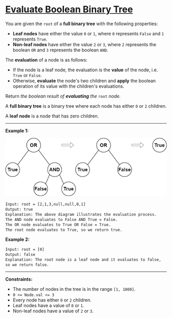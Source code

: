 [Evaluate Boolean Binary Tree](https://leetcode.com/problems/evaluate-boolean-binary-tree)
===
You are given the `root` of a **full binary tree** with the following properties:

- **Leaf nodes** have either the value `0` or `1`, where `0` represents `False` and `1` represents `True`.
- **Non-leaf nodes** have either the value `2` or `3`, where `2` represents the boolean `OR` and `3` represents the
  boolean `AND`.

The **evaluation** of a node is as follows:

- If the node is a leaf node, the evaluation is the **value** of the node, i.e. `True` or `False`.
- Otherwise, **evaluate** the node's two children and **apply** the boolean operation of its value with the children's
  evaluations.

Return *the boolean result of **evaluating** the* `root` *node.*

A **full binary tree** is a binary tree where each node has either `0` or `2` children.

A **leaf node** is a node that has zero children.

---

**Example 1:**

![img.png](../bin/evaluate_boolean_binary_tree/img.png)

```text
Input: root = [2,1,3,null,null,0,1]
Output: true
Explanation: The above diagram illustrates the evaluation process.
The AND node evaluates to False AND True = False.
The OR node evaluates to True OR False = True.
The root node evaluates to True, so we return true.
```

**Example 2:**

```text
Input: root = [0]
Output: false
Explanation: The root node is a leaf node and it evaluates to false, so we return false.
```

---

**Constraints:**

- The number of nodes in the tree is in the range `[1, 1000]`.
- `0 <= Node.val <= 3`
- Every node has either `0` or `2` children.
- Leaf nodes have a value of `0` or `1`.
- Non-leaf nodes have a value of `2` or `3`.